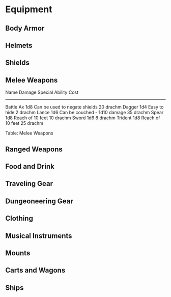 # Equipment

## Body Armor

## Helmets

## Shields

## Melee Weapons

Name      Damage Special Ability               Cost
--------- ------ ----------------------------- ----------
Battle Ax 1d8    Can be used to negate shields 20 drachm
Dagger    1d4    Easy to hide                  2 drachm
Lance     1d6    Can be couched - 1d10 damage  35 drachm
Spear     1d8    Reach of 10 feet              10 drachm
Sword     1d6                                  8 drachm
Trident   1d8    Reach of 10 feet              25 drachm

Table: Melee Weapons

## Ranged Weapons

## Food and Drink

## Traveling Gear

## Dungeoneering Gear

## Clothing

## Musical Instruments

## Mounts

## Carts and Wagons

## Ships
